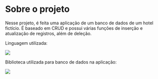 # Sobre o projeto

Nesse projeto, é feita uma aplicação de um banco de dados de um hotel fictício. É baseado em CRUD e possui várias funções de inserção e atualização de registros, além de deleção.

Linguagem utilizada:


<img src="https://img.shields.io/badge/Python-3776AB?style=for-the-badge&logo=python&logoColor=white" />


Biblioteca utilizada para banco de dados na aplicação:


<img src="https://img.shields.io/badge/SQLite-07405E?style=for-the-badge&logo=sqlite&logoColor=white" />
